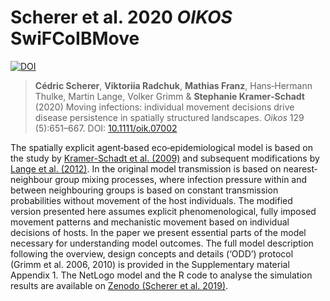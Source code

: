 # Scherer et al. 2020 *OIKOS* SwiFCoIBMove
[![DOI](https://zenodo.org/badge/177115379.svg)](https://zenodo.org/badge/latestdoi/177115379)  

> **Cédric Scherer**, **Viktoriia Radchuk**, **Mathias Franz**, Hans‐Hermann Thulke, Martin Lange, Volker Grimm & **Stephanie Kramer‐Schadt** (2020) Moving infections: individual movement decisions drive disease persistence in spatially structured landscapes. *Oikos* 129 (5):651–667. DOI: [10.1111/oik.07002](https://doi.org/10.1111/oik.07002)

The spatially explicit agent‐based eco‐epidemiological model is based on the study by [Kramer-Schadt et al. (2009)](https://doi.org/10.1111/j.1600-0706.2008.16582.x) and subsequent modifications by [Lange et al. (2012)](https://doi.org/10.1186/1297-9716-43-37). In the original model transmission is based on nearest‐neighbour group mixing processes, where infection pressure within and between neighbouring groups is based on constant transmission probabilities without movement of the host individuals. The modified version presented here assumes explicit phenomenological, fully imposed movement patterns and mechanistic movement based on individual decisions of hosts. In the paper we present essential parts of the model necessary for understanding model outcomes. The full model description following the overview, design concepts and details (‘ODD’) protocol (Grimm et al. 2006, 2010) is provided in the Supplementary material Appendix 1. The NetLogo model and the R code to analyse the simulation results are available on [Zenodo (Scherer et al. 2019)](https://doi.org/10.5281/zenodo.3608109). 
